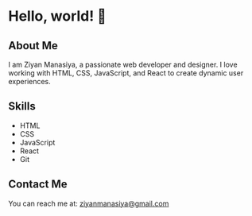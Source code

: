 # Hello, world! 👋

## About Me
I am Ziyan Manasiya, a passionate web developer and designer. I love working with HTML, CSS, JavaScript, and React to create dynamic user experiences.

## Skills
- HTML
- CSS
- JavaScript
- React
- Git

## Contact Me
You can reach me at: [ziyanmanasiya@gmail.com](mailto:ziyanmanasiya@gmail.com)
